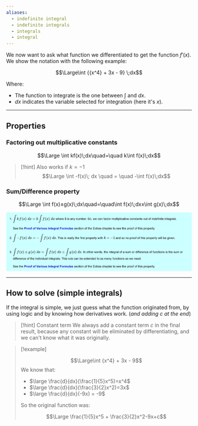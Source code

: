 ```yaml
---
aliases:
  - indefinite integral
  - indefinite integrals
  - integrals
  - integral
---
```

We now want to ask what function we differentiated to get the function $f'(x)$.
We show the notation with the following example:

$$\Large\int {{x^4} + 3x - 9} \;dx$$

Where:
- The function to integrate is the one between $\int$ and $dx$.
- $dx$ indicates the variable selected for integration (here it's $x$).

---

## Properties

### Factoring out multiplicative constants

$$\Large \int kf(x)\;dx\quad=\quad k\int f(x)\;dx$$

> [!hint] Also works if $k=-1$
> $$\Large \int -f(x)\; dx \quad = \quad -\int f(x)\;dx$$

### Sum/Difference property

$$\Large \int f(x)±g(x)\;dx\quad=\quad\int f(x)\;dx±\int g(x)\;dx$$

![](../z_images/Pasted%20image%2020250422135214.png)

---

## How to solve (simple integrals)

If the integral is simple, we just guess what the function originated from, by using logic and by knowing how derivatives work. (*and adding $c$ at the end*)

> [!hint] Constant term
> We always add a constant term $c$ in the final result, because any constant will be eliminated by differentiating, and we can't know what it was originally.

> [!example]
> 
> $$\Large\int {x^4} + 3x - 9$$
> We know that:
> - $\large \frac{d}{dx}(\frac{1}{5}x^5)=x^4$ 
> - $\large \frac{d}{dx}(\frac{3}{2}x^2)=3x$
> - $\large \frac{d}{dx}(-9x) = -9$
>   
> So the original function was:
> 
> $$\Large \frac{1}{5}x^5 + \frac{3}{2}x^2-9x+c$$
